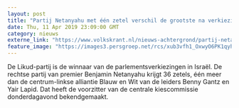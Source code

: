 ```yaml
---
layout: post
title: "Partij Netanyahu met één zetel verschil de grootste na verkiezingen Israël"
date: Thu, 11 Apr 2019 23:09:00 GMT
category: nieuws
externe_link: "https://www.volkskrant.nl/nieuws-achtergrond/partij-netanyahu-met-een-zetel-verschil-de-grootste-na-verkiezingen-israel~b133f78e/"
feature_image: "https://images3.persgroep.net/rcs/xub3vfh1_OxwyO6PK1qyhTxCnAQ/diocontent/145227927/_focus/0.4/0.51/_fill/320/320?appId=93a17a8fd81db0de025c8abd1cca1279&quality=0.85"
---
```


De Likud-partij is de winnaar van de parlementsverkiezingen in Israël. De rechtse partij van premier Benjamin Netanyahu krijgt 36 zetels, één meer dan de centrum-linkse alliantie Blauw en Wit van de leiders Benny Gantz en Yair Lapid. Dat heeft de voorzitter van de centrale kiescommissie donderdagavond bekendgemaakt.
